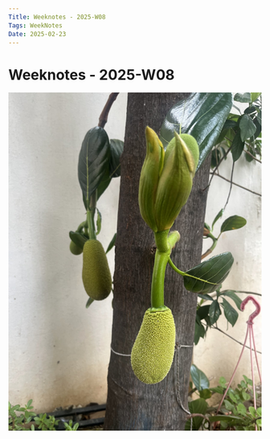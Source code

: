 ```yaml
---
Title: Weeknotes - 2025-W08
Tags: WeekNotes
Date: 2025-02-23
---
```


# Weeknotes - 2025-W08

![Cover image for 2025-W08](/weeknotes/_images/cover-2025-w08.jpg)

